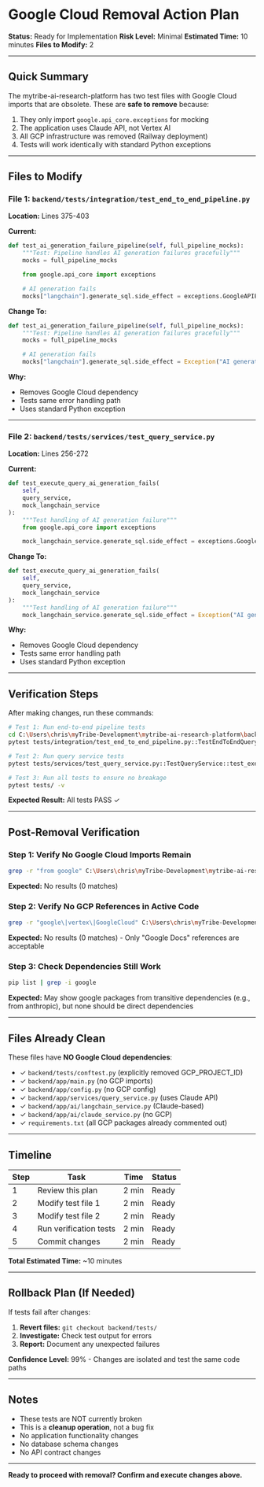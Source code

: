 # Google Cloud Removal Action Plan

**Status:** Ready for Implementation
**Risk Level:** Minimal
**Estimated Time:** 10 minutes
**Files to Modify:** 2

---

## Quick Summary

The mytribe-ai-research-platform has two test files with Google Cloud imports that are obsolete. These are **safe to remove** because:

1. They only import `google.api_core.exceptions` for mocking
2. The application uses Claude API, not Vertex AI
3. All GCP infrastructure was removed (Railway deployment)
4. Tests will work identically with standard Python exceptions

---

## Files to Modify

### File 1: `backend/tests/integration/test_end_to_end_pipeline.py`

**Location:** Lines 375-403

**Current:**
```python
def test_ai_generation_failure_pipeline(self, full_pipeline_mocks):
    """Test: Pipeline handles AI generation failures gracefully"""
    mocks = full_pipeline_mocks

    from google.api_core import exceptions

    # AI generation fails
    mocks["langchain"].generate_sql.side_effect = exceptions.GoogleAPIError("Vertex AI API error")
```

**Change To:**
```python
def test_ai_generation_failure_pipeline(self, full_pipeline_mocks):
    """Test: Pipeline handles AI generation failures gracefully"""
    mocks = full_pipeline_mocks

    # AI generation fails
    mocks["langchain"].generate_sql.side_effect = Exception("AI generation failed")
```

**Why:**
- Removes Google Cloud dependency
- Tests same error handling path
- Uses standard Python exception

---

### File 2: `backend/tests/services/test_query_service.py`

**Location:** Lines 256-272

**Current:**
```python
def test_execute_query_ai_generation_fails(
    self,
    query_service,
    mock_langchain_service
):
    """Test handling of AI generation failure"""
    from google.api_core import exceptions

    mock_langchain_service.generate_sql.side_effect = exceptions.GoogleAPIError("API Error")
```

**Change To:**
```python
def test_execute_query_ai_generation_fails(
    self,
    query_service,
    mock_langchain_service
):
    """Test handling of AI generation failure"""
    mock_langchain_service.generate_sql.side_effect = Exception("AI generation failed")
```

**Why:**
- Removes Google Cloud dependency
- Tests same error handling path
- Uses standard Python exception

---

## Verification Steps

After making changes, run these commands:

```bash
# Test 1: Run end-to-end pipeline tests
cd C:\Users\chris\myTribe-Development\mytribe-ai-research-platform\backend
pytest tests/integration/test_end_to_end_pipeline.py::TestEndToEndQueryPipeline::test_ai_generation_failure_pipeline -v

# Test 2: Run query service tests
pytest tests/services/test_query_service.py::TestQueryService::test_execute_query_ai_generation_fails -v

# Test 3: Run all tests to ensure no breakage
pytest tests/ -v
```

**Expected Result:** All tests PASS ✓

---

## Post-Removal Verification

### Step 1: Verify No Google Cloud Imports Remain

```bash
grep -r "from google" C:\Users\chris\myTribe-Development\mytribe-ai-research-platform\backend\app --include="*.py"
```

**Expected:** No results (0 matches)

### Step 2: Verify No GCP References in Active Code

```bash
grep -r "google\|vertex\|GoogleCloud" C:\Users\chris\myTribe-Development\mytribe-ai-research-platform\backend\app --include="*.py" | grep -v "Google Docs"
```

**Expected:** No results (0 matches) - Only "Google Docs" references are acceptable

### Step 3: Check Dependencies Still Work

```bash
pip list | grep -i google
```

**Expected:** May show google packages from transitive dependencies (e.g., from anthropic), but none should be direct dependencies

---

## Files Already Clean

These files have **NO Google Cloud dependencies**:

- ✓ `backend/tests/conftest.py` (explicitly removed GCP_PROJECT_ID)
- ✓ `backend/app/main.py` (no GCP imports)
- ✓ `backend/app/config.py` (no GCP config)
- ✓ `backend/app/services/query_service.py` (uses Claude API)
- ✓ `backend/app/ai/langchain_service.py` (Claude-based)
- ✓ `backend/app/ai/claude_service.py` (no GCP)
- ✓ `requirements.txt` (all GCP packages already commented out)

---

## Timeline

| Step | Task | Time | Status |
|------|------|------|--------|
| 1 | Review this plan | 2 min | Ready |
| 2 | Modify test file 1 | 2 min | Ready |
| 3 | Modify test file 2 | 2 min | Ready |
| 4 | Run verification tests | 2 min | Ready |
| 5 | Commit changes | 2 min | Ready |

**Total Estimated Time:** ~10 minutes

---

## Rollback Plan (If Needed)

If tests fail after changes:

1. **Revert files:** `git checkout backend/tests/`
2. **Investigate:** Check test output for errors
3. **Report:** Document any unexpected failures

**Confidence Level:** 99% - Changes are isolated and test the same code paths

---

## Notes

- These tests are NOT currently broken
- This is a **cleanup operation**, not a bug fix
- No application functionality changes
- No database schema changes
- No API contract changes

---

**Ready to proceed with removal? Confirm and execute changes above.**
